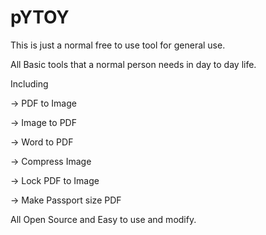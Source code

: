 # pYTOY 

This is just a normal free to use tool for general use.

All Basic tools that a normal person needs in day to day life.

Including

-> PDF to Image

-> Image to PDF

-> Word to PDF

-> Compress Image

-> Lock PDF to Image 

-> Make Passport size PDF

All Open Source and Easy to use and modify.
 
